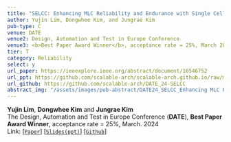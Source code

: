 ```yaml
---
title: "SELCC: Enhancing MLC Reliability and Endurance with Single Cell Error Correction Codes"
author: Yujin Lim, Dongwhee Kim, and Jungrae Kim
pub-type: C
venue: DATE
venue2: Design, Automation and Test in Europe Conference
venue3: <b>Best Paper Award Winner</b>, acceptance rate = 25%, March 2024 
tier: T
category: Reliability
select: y
url_paper: https://ieeexplore.ieee.org/abstract/document/10546752
url_ppt: https://github.com/scalable-arch/scalable-arch.github.io/raw/main/assets/materials/2024-DATE-SELCC(slides).pptx
url_github: https://github.com/scalable-arch/DATE_24-SELCC
abstract_img: "/assets/images/pub-abstract/DATE24_SELCC_Enhancing MLC Reliability.png"
---
```


**Yujin Lim**, **Dongwhee Kim** and **Jungrae Kim**<br>
The Design, Automation and Test in Europe Conference (**DATE**), **Best Paper Award Winner**, acceptance rate = 25%, March. 2024 <br>
Link: [[```Paper```](https://ieeexplore.ieee.org/abstract/document/10546752)]
    [[```Slides(ppt)```](https://github.com/scalable-arch/scalable-arch.github.io/raw/main/assets/materials/2024-DATE-SELCC(slides).pptx)]
    [[```Github```](https://github.com/scalable-arch/DATE_24-SELCC)]
